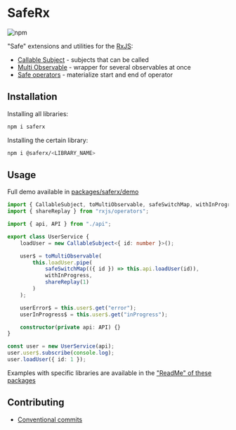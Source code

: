 # SafeRx

![npm](https://img.shields.io/npm/v/saferx)

"Safe" extensions and utilities for the [RxJS](https://github.com/ReactiveX/rxjs):

-   [Callable Subject](https://github.com/KrickRay/saferx/tree/main/packages/callable-subject) - subjects that can be called
-   [Multi Observable](https://github.com/KrickRay/saferx/tree/main/packages/multi-observable) - wrapper for several observables at once
-   [Safe operators](https://github.com/KrickRay/saferx/tree/main/packages/safe) - materialize start and end of operator

## Installation

Installing all libraries:

```sh
npm i saferx
```

Installing the certain library:

```sh
npm i @saferx/<LIBRARY_NAME>
```

## Usage

Full demo available in [packages/saferx/demo](https://github.com/KrickRay/saferx/tree/main/packages/saferx/demo)

```ts
import { CallableSubject, toMultiObservable, safeSwitchMap, withInProgress } from "saferx";
import { shareReplay } from "rxjs/operators";

import { api, API } from "./api";

export class UserService {
    loadUser = new CallableSubject<{ id: number }>();

    user$ = toMultiObservable(
        this.loadUser.pipe(
            safeSwitchMap(({ id }) => this.api.loadUser(id)),
            withInProgress,
            shareReplay(1)
        )
    );

    userError$ = this.user$.get("error");
    userInProgress$ = this.user$.get("inProgress");

    constructor(private api: API) {}
}

const user = new UserService(api);
user.user$.subscribe(console.log);
user.loadUser({ id: 1 });
```

Examples with specific libraries are available in the ["ReadMe" of these packages](https://github.com/KrickRay/saferx/tree/main/packages)

## Contributing

-   [Conventional commits](https://www.conventionalcommits.org/en/v1.0.0/#summary)
